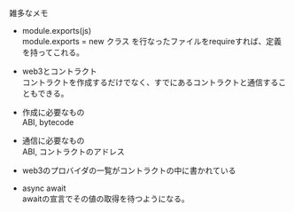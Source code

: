 雑多なメモ  

- module.exports(js)  
module.exports = new クラス
を行なったファイルをrequireすれば、定義を持ってこれる。

- web3とコントラクト  
コントラクトを作成するだけでなく、すでにあるコントラクトと通信することもできる。  
 - 作成に必要なもの  
 ABI, bytecode
 - 通信に必要なもの  
 ABI, コントラクトのアドレス

- web3のプロバイダの一覧がコントラクトの中に書かれている

- async await  
awaitの宣言でその値の取得を待つようになる。